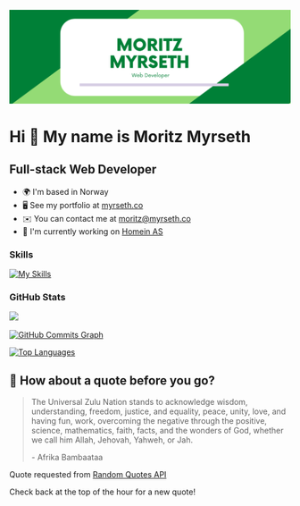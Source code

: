 [![Braydon's GitHub Banner](./images/banner.png)](https://www.myrseth.co/)

# Hi 👋 My name is Moritz Myrseth

## Full-stack Web Developer

- 🌍 I'm based in Norway
- 🖥️ See my portfolio at [myrseth.co](http://www.myrseth.co)
- ✉️ You can contact me at [moritz@myrseth.co](mailto:moritz@myrseth.co)
- 🚀 I'm currently working on [Homein AS](http://www.homein.no)

### Skills

[![My Skills](https://skillicons.dev/icons?i=postgres,mysql,mongodb,graphql,py,html,css,sass,js,ts,nodejs,java,git,react,remix,svelte,vue,electron,express,nextjs,prisma,tailwind,nginx,wordpress,heroku&theme=light)](https://skillicons.dev)

### GitHub Stats

<a href="http://www.github.com/moritzmyrz"><img src="https://github-readme-streak-stats.herokuapp.com/?user=moritzmyrz&stroke=ffffff&background=1c1917&ring=0891b2&fire=0891b2&currStreakNum=ffffff&currStreakLabel=0891b2&sideNums=ffffff&sideLabels=ffffff&dates=ffffff&hide_border=true" /></a>

<a href="http://www.github.com/moritzmyrz"><img src="https://activity-graph.herokuapp.com/graph?username=moritzmyrz&bg_color=1c1917&color=ffffff&line=0891b2&point=ffffff&area_color=1c1917&area=true&hide_border=true&custom_title=GitHub%20Commits%20Graph" alt="GitHub Commits Graph" /></a>

<a href="https://github.com/moritzmyrz" align="left"><img src="https://github-readme-stats.vercel.app/api/top-langs/?username=moritzmyrz&langs_count=10&title_color=0891b2&text_color=ffffff&icon_color=0891b2&bg_color=1c1917&hide_border=true&locale=en&custom_title=Top%20%Languages" alt="Top Languages" /></a>

## 📣 How about a quote before you go?

> The Universal Zulu Nation stands to acknowledge wisdom, understanding, freedom, justice, and equality, peace, unity, love, and having fun, work, overcoming the negative through the positive, science, mathematics, faith, facts, and the wonders of God, whether we call him Allah, Jehovah, Yahweh, or Jah.
>
> <p>- Afrika Bambaataa</p>
Quote requested from [Random Quotes API](https://github.com/lukePeavey/quotable)

Check back at the top of the hour for a new quote!
